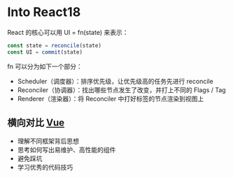 # Into React18

React 的核心可以用 UI = fn(state) 来表示：

``` javascript
const state = reconcile(state)
const UI = commit(state)
```

fn 可以分为如下一个部分：

- Scheduler（调度器）：排序优先级，让优先级高的任务先进行 reconcile
- Reconciler（协调器）：找出哪些节点发生了改变，并打上不同的 Flags / Tag
- Renderer（渲染器）：将 Reconciler 中打好标签的节点渲染到视图上


## 横向对比 [Vue](https://github.com/zhaoyiming0803/into-vue)

- 理解不同框架背后思想
- 思考如何写出易维护、高性能的组件
- 避免踩坑
- 学习优秀的代码技巧
